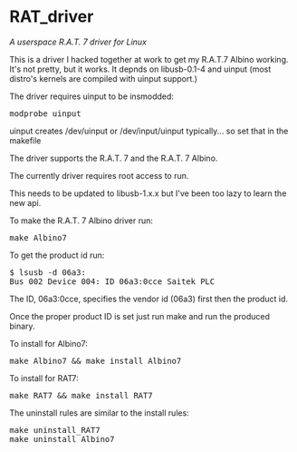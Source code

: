 RAT_driver
==========

*A userspace R.A.T. 7 driver for Linux*

This is a driver I hacked together at work to get my R.A.T.7 Albino working.  It's not pretty, but it works.
It depnds on libusb-0.1-4 and uinput (most distro's kernels are compiled with uinput support.)

The driver requires uinput to be insmodded:
<pre>
modprobe uinput
</pre>

uinput creates /dev/uinput or /dev/input/uinput typically... so set that in the makefile

The driver supports the R.A.T. 7 and the R.A.T. 7 Albino.

The currently driver requires root access to run.

This needs to be updated to libusb-1.x.x but I've been too lazy to learn the new api.

To make the R.A.T. 7 Albino driver run:
<pre>
make Albino7
</pre>

To get the product id run:
<pre>
$ lsusb -d 06a3:
Bus 002 Device 004: ID 06a3:0cce Saitek PLC
</pre>

The ID, 06a3:0cce, specifies the vendor id (06a3) first then the product id.

Once the proper product ID is set just run make and run the produced binary.

To install for Albino7:
<pre>
make Albino7 && make install_Albino7
</pre>

To install for RAT7:
<pre>
make RAT7 && make install_RAT7
</pre>


The uninstall rules are similar to the install rules:
<pre>
make uninstall_RAT7
make uninstall_Albino7
</pre>
